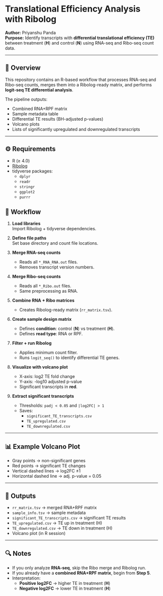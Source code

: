 # Translational Efficiency Analysis with Ribolog

**Author:** Priyanshu Panda  
**Purpose:** Identify transcripts with **differential translational efficiency (TE)** between treatment (**H**) and control (**N**) using RNA-seq and Ribo-seq count data.

---

## 📌 Overview
This repository contains an R-based workflow that processes RNA-seq and Ribo-seq counts, merges them into a Ribolog-ready matrix, and performs **logit-seq TE differential analysis**.  

The pipeline outputs:  
- Combined RNA+RPF matrix  
- Sample metadata table  
- Differential TE results (BH-adjusted p-values)  
- Volcano plots  
- Lists of significantly upregulated and downregulated transcripts  

---

## ⚙️ Requirements

- R (≥ 4.0)  
- [Ribolog](https://github.com/ohlerlab/Ribolog)  
- tidyverse packages:  
  - `dplyr`  
  - `readr`  
  - `stringr`  
  - `ggplot2`  
  - `purrr`  


## 🚀 Workflow

1. **Load libraries**  
   Import Ribolog + tidyverse dependencies.  

2. **Define file paths**  
   Set base directory and count file locations.  

3. **Merge RNA-seq counts**  
   - Reads all `*_RNA_RNA.out` files.  
   - Removes transcript version numbers.  

4. **Merge Ribo-seq counts**  
   - Reads all `*_Ribo.out` files.  
   - Same preprocessing as RNA.  

5. **Combine RNA + Ribo matrices**  
   - Creates Ribolog-ready matrix (`rr_matrix.tsv`).  

6. **Create sample design matrix**  
   - Defines **condition**: control (**N**) vs treatment (**H**).  
   - Defines **read type**: RNA or RPF.  

7. **Filter + run Ribolog**  
   - Applies minimum count filter.  
   - Runs `logit_seq()` to identify differential TE genes.  

8. **Visualize with volcano plot**  
   - X-axis: log2 TE fold change  
   - Y-axis: -log10 adjusted p-value  
   - Significant transcripts in **red**.  

9. **Extract significant transcripts**  
   - Thresholds: `padj < 0.05` and `|log2FC| > 1`  
   - Saves:  
     - `significant_TE_transcripts.csv`  
     - `TE_upregulated.csv`  
     - `TE_downregulated.csv`  

---

## 📊 Example Volcano Plot

- Gray points → non-significant genes  
- Red points → significant TE changes  
- Vertical dashed lines → log2FC ±1  
- Horizontal dashed line → adj. p-value = 0.05  

---

## 📝 Outputs

- `rr_matrix.tsv` → merged RNA+RPF matrix  
- `sample_info.tsv` → sample metadata  
- `significant_TE_transcripts.csv` → significant TE results  
- `TE_upregulated.csv` → TE up in treatment (H)  
- `TE_downregulated.csv` → TE down in treatment (H)  
- Volcano plot (in R session)  

---

## 🔍 Notes

- If you only analyze **RNA-seq**, skip the Ribo merge and Ribolog run.  
- If you already have a **combined RNA+RPF matrix**, begin from **Step 5**.  
- Interpretation:  
  - **Positive log2FC** → higher TE in treatment (**H**)  
  - **Negative log2FC** → lower TE in treatment (**H**)  



